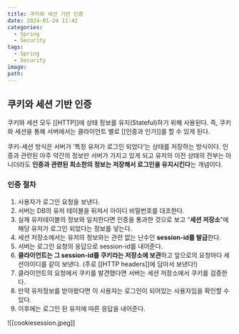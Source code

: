 ```yaml
---
title: 쿠키와 세션 기반 인증
date: 2024-01-24 11:42
categories:
  - Spring
  - Security
tags:
  - Spring
  - Security
image: 
path:
---
```


## 쿠키와 세션 기반 인증
쿠키와 세션 모두 [[HTTP]]에 상태 정보를 유지(Stateful)하기 위해 사용된다. 즉, 쿠키와 세션을 통해 서버에서는 클라이언트 별로 [[인증과 인가]]를 할 수 있게 된다.

쿠키-세션 방식은 서버가 ‘특정 유저가 로그인 되었다’는 상태를 저장하는 방식이다. 인증과 관련된 아주 약간의 정보만 서버가 가지고 있게 되고 유저의 이전 상태의 전부는 아니더라도 **인증과 관련된 최소한의 정보는 저장해서 로그인을 유지시킨다**는 개념이다.

### 인증 절차
1. 사용자가 로그인 요청을 보낸다.
2. 서버는 DB의 유저 테이블을 뒤져서 아이디 비밀번호를 대조한다.
3. 실제 유저테이블의 정보와 일치한다면 인증을 통과한 것으로 보고 “**세션 저장소**”에 해당 유저가 로그인 되었다는 정보를 넣는다.
4. 세션 저장소에서는 유저의 정보와는 관련 없는 난수인 **session-id를 발급**한다.
5. 서버는 로그인 요청의 응답으로 session-id를 내어준다.
6. **클라이언트는 그 session-id를 쿠키라는 저장소에 보관**하고 앞으로의 요청마다 세션아이디를 같이 보낸다. (주로 [[HTTP headers]]에 담아서 보낸다!)
7. 클라이언트의 요청에서 쿠키를 발견했다면 서버는 세션 저장소에서 쿠키를 검증한다.
8. 만약 유저정보를 받아왔다면 이 사용자는 로그인이 되어있는 사용자임을 확인할 수 있다.
9. 이후에는 로그인 된 유저에 따른 응답을 내어준다.

![[cookiesession.jpeg]]